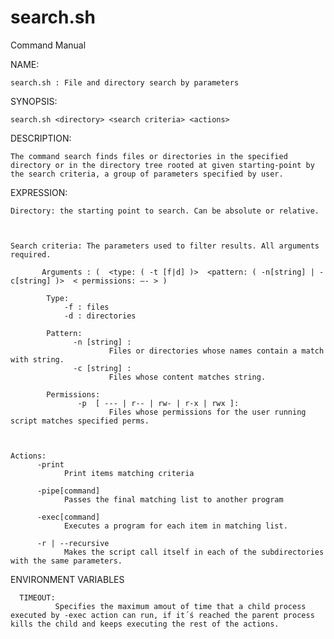 # search.sh
Command Manual

NAME: 

	search.sh : File and directory search by parameters


SYNOPSIS:

	search.sh <directory> <search criteria> <actions>


DESCRIPTION:

	The command search finds files or directories in the specified directory or in the directory tree rooted at given starting-point by the search criteria, a group of parameters specified by user.


EXPRESSION:

	Directory: the starting point to search. Can be absolute or relative.


	
	Search criteria: The parameters used to filter results. All arguments required.

		   Arguments : (  <type: ( -t [f|d] )>  <pattern: ( -n[string] | -c[string] )>  < permissions: –- > )

            Type: 
                -f : files
                -d : directories

            Pattern: 
                  -n [string] : 
                          Files or directories whose names contain a match with string.
                  -c [string] : 
                          Files whose content matches string.

            Permissions:
                   -p  [ --- | r-- | rw- | r-x | rwx ]:
                          Files whose permissions for the user running script matches specified perms.
	
	
	
	Actions:
          -print
                Print items matching criteria
              
          -pipe[command]
                Passes the final matching list to another program
              
          -exec[command]
                Executes a program for each item in matching list.
              
          -r | --recursive 
                Makes the script call itself in each of the subdirectories with the same parameters.


ENVIRONMENT VARIABLES
		
	  TIMEOUT: 	
		      Specifies the maximum amout of time that a child process executed by -exec action can run, if it´ś reached the parent process kills the child and keeps executing the rest of the actions. 
